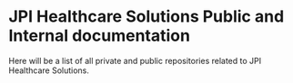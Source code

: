 # JPI Healthcare Solutions Public and Internal documentation

Here will be a list of all private and public repositories related to JPI Healthcare Solutions.